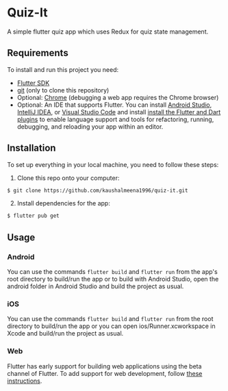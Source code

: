 # Quiz-It

A simple flutter quiz app which uses Redux for quiz state management.

## Requirements

To install and run this project you need:

- [Flutter SDK](https://flutter.dev/docs/get-started/install "Flutter SDK")
- [git](https://git-scm.com/downloads "git") (only to clone this repository)
- Optional: [Chrome](https://www.google.com/chrome/ "Chrome") (debugging a web app requires the Chrome browser)
- Optional: An IDE that supports Flutter. You can install [Android Studio](https://developer.android.com/studio "Android Studio"), [IntelliJ IDEA](https://www.jetbrains.com/idea/ "IntelliJ IDEA"), or [Visual Studio Code](https://code.visualstudio.com/ "Visual Studio Code") and install [install the Flutter and Dart plugins](https://flutter.dev/docs/get-started/editor "install the Flutter and Dart plugins") to enable language support and tools for refactoring, running, debugging, and reloading your app within an editor.

## Installation

To set up everything in your local machine, you need to follow these steps:

1. Clone this repo onto your computer:

```bash
$ git clone https://github.com/kaushalmeena1996/quiz-it.git
```

2. Install dependencies for the app:

```bash
$ flutter pub get
```

## Usage

### Android

You can use the commands `flutter build` and `flutter run` from the app's root directory to build/run the app or to build with Android Studio, open the android folder in Android Studio and build the project as usual.

### iOS

You can use the commands `flutter build` and `flutter run` from the root directory to build/run the app or you can open ios/Runner.xcworkspace in Xcode and build/run the project as usual.

### Web

Flutter has early support for building web applications using the beta channel of Flutter. To add support for web development, follow [these instructions](https://flutter.dev/docs/get-started/web "these instructions").
